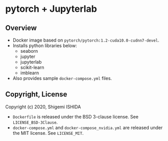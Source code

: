 # pytorch + Jupyterlab

## Overview

* Docker image based on `pytorch/pytorch:1.2-cuda10.0-cudnn7-devel`.
* Installs python libraries below:
  * seaborn
  * jupyter
  * jupyterlab
  * scikit-learn
  * imblearn
* Also provides sample `docker-compose.yml` files.

## Copyright, License

Copyright (c) 2020, Shigemi ISHIDA

* `Dockerfile` is released under the BSD 3-clause license.
  See `LICENSE_BSD-3Clause`.
* `docker-compose.yml` and `docker-compose_nvidia.yml` are released
  under the MIT license.
  See `LICENSE_MIT`.
